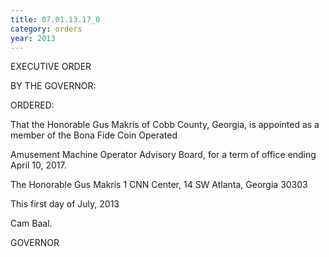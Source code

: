 ```yaml
---
title: 07.01.13.17_0
category: orders
year: 2013
---
```

 

EXECUTIVE ORDER

BY THE GOVERNOR:

ORDERED:

That the Honorable Gus Makris of Cobb County, Georgia, is
appointed as a member of the Bona Fide Coin Operated

Amusement Machine Operator Advisory Board, for a term of office
ending April 10, 2017.

The Honorable Gus Makris
1 CNN Center, 14 SW
Atlanta, Georgia 30303

This first day of July, 2013

Cam Baal.

GOVERNOR

